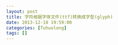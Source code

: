 ```yaml
---
layout: post
title: 字符根据字体文件(ttf)转换成字型(glyph)
date: 2013-12-18 19:59:00
categories: [Tuhuolong]
tags: []
---
```

        